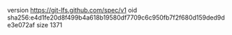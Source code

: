 version https://git-lfs.github.com/spec/v1
oid sha256:e4d1fe20d8f499b4a618b19580df7709c6c950fb7f2f680d159ded9de3e072af
size 1371
